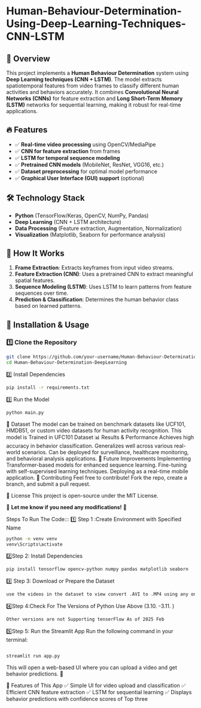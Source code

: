 # Human-Behaviour-Determination-Using-Deep-Learning-Techniques-CNN-LSTM

## 🚀 Overview  
This project implements a **Human Behaviour Determination** system using **Deep Learning techniques (CNN + LSTM)**. The model extracts spatiotemporal features from video frames to classify different human activities and behaviors accurately. It combines **Convolutional Neural Networks (CNNs)** for feature extraction and **Long Short-Term Memory (LSTM)** networks for sequential learning, making it robust for real-time applications.

## 🔥 Features  
- ✅ **Real-time video processing** using OpenCV/MediaPipe  
- ✅ **CNN for feature extraction** from frames  
- ✅ **LSTM for temporal sequence modeling**  
- ✅ **Pretrained CNN models** (MobileNet, ResNet, VGG16, etc.)  
- ✅ **Dataset preprocessing** for optimal model performance  
- ✅ **Graphical User Interface (GUI) support** (optional)  

## 🛠 Technology Stack  
- **Python** (TensorFlow/Keras, OpenCV, NumPy, Pandas)  
- **Deep Learning** (CNN + LSTM architecture)  
- **Data Processing** (Feature extraction, Augmentation, Normalization)  
- **Visualization** (Matplotlib, Seaborn for performance analysis)  

## 🎯 How It Works  
1. **Frame Extraction**: Extracts keyframes from input video streams.  
2. **Feature Extraction (CNN)**: Uses a pretrained CNN to extract meaningful spatial features.  
3. **Sequence Modeling (LSTM)**: Uses LSTM to learn patterns from feature sequences over time.  
4. **Prediction & Classification**: Determines the human behavior class based on learned patterns.  

## 📌 Installation & Usage  
### 1️⃣ Clone the Repository  
```sh
git clone https://github.com/your-username/Human-Behaviour-Determination-DeepLearning.git
cd Human-Behaviour-Determination-DeepLearning
```
2️⃣ Install Dependencies
```sh
pip install -r requirements.txt
```

3️⃣ Run the Model
```sh
python main.py

```

📂 Dataset
The model can be trained on benchmark datasets like UCF101, HMDB51, or custom video datasets for human activity recognition.
This model is Trained in UFC101 Dataset
📊 Results & Performance
Achieves high accuracy in behavior classification.
Generalizes well across various real-world scenarios.
Can be deployed for surveillance, healthcare monitoring, and behavioral analysis applications.
🔮 Future Improvements
Implementing Transformer-based models for enhanced sequence learning.
Fine-tuning with self-supervised learning techniques.
Deploying as a real-time mobile application.
🤝 Contributing
Feel free to contribute! Fork the repo, create a branch, and submit a pull request.

📜 License
This project is open-source under the MIT License.

🚀 **Let me know if you need any modifications!** 🚀

Steps To Run The Code:::
1️⃣ Step 1 :Create Environment with Specified Name
```sh
python -m venv venv
venv\Scripts\activate
```
2️⃣Step 2: Install Dependencies
```sh
pip install tensorflow opencv-python numpy pandas matplotlib seaborn

```
3️⃣ Step 3: Download or Prepare the Dataset
 ```sh
use the videos in the dataset to view convert .AVI to .MP4 using any online Website

```
4️⃣Step 4:Check For The Versions of Python Use Above (3.10. -3.11. )

 ```sh
Other versions are not Supporting tenserFlow As of 2025 Feb

```
5️⃣Step 5: Run the Streamlit App
Run the following command in your terminal:

```sh

streamlit run app.py
```
This will open a web-based UI where you can upload a video and get behavior predictions. 🚀

📌 Features of This App
✅ Simple UI for video upload and classification
✅ Efficient CNN feature extraction
✅ LSTM for sequential learning
✅ Displays behavior predictions with confidence scores of Top three






